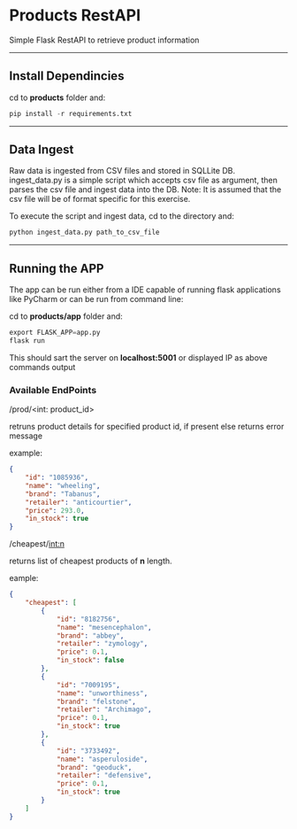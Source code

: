 # Products RestAPI
Simple Flask RestAPI to retrieve product information

---

## Install Dependincies

cd to **products** folder and:

```python
pip install -r requirements.txt
```

---

## Data Ingest
Raw data is ingested from CSV files and stored in SQLLite DB.
ingest_data.py is a simple script which accepts csv file as argument,
then parses the csv file and ingest data into the DB.
Note: It is assumed that the csv file will be of format specific for this exercise.

To execute the script and ingest data, cd to the directory and:

```python
python ingest_data.py path_to_csv_file
```

---

## Running the APP
The app can be run either from a IDE capable of running flask applications like PyCharm
or can be run from command line:

cd to **products/app** folder and:
```python
export FLASK_APP=app.py
flask run
```
This should sart the server on **localhost:5001** or displayed IP as above commands output

### Available EndPoints

/prod/<int: product_id>

retruns product details for specified product id, if present else returns error message

example:
```json
{
    "id": "1085936",
    "name": "wheeling",
    "brand": "Tabanus",
    "retailer": "anticourtier",
    "price": 293.0,
    "in_stock": true
}
```

/cheapest/<int:n>

returns list of cheapest products of **n** length.

eample:
```json
{
    "cheapest": [
        {
            "id": "8182756",
            "name": "mesencephalon",
            "brand": "abbey",
            "retailer": "zymology",
            "price": 0.1,
            "in_stock": false
        },
        {
            "id": "7009195",
            "name": "unworthiness",
            "brand": "felstone",
            "retailer": "Archimago",
            "price": 0.1,
            "in_stock": true
        },
        {
            "id": "3733492",
            "name": "asperuloside",
            "brand": "geoduck",
            "retailer": "defensive",
            "price": 0.1,
            "in_stock": true
        }
    ]
}
```


